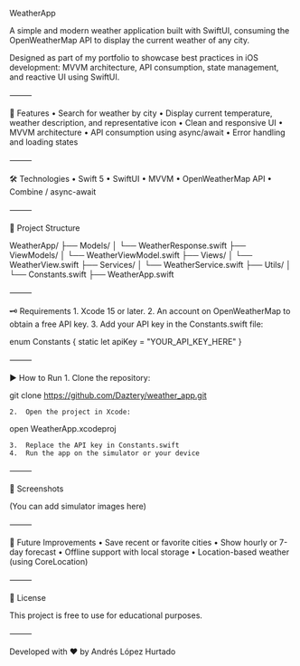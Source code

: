 WeatherApp

A simple and modern weather application built with SwiftUI, consuming the OpenWeatherMap API to display the current weather of any city.

Designed as part of my portfolio to showcase best practices in iOS development: MVVM architecture, API consumption, state management, and reactive UI using SwiftUI.

⸻

🚀 Features
	•	Search for weather by city
	•	Display current temperature, weather description, and representative icon
	•	Clean and responsive UI
	•	MVVM architecture
	•	API consumption using async/await
	•	Error handling and loading states

⸻

🛠 Technologies
	•	Swift 5
	•	SwiftUI
	•	MVVM
	•	OpenWeatherMap API
	•	Combine / async-await

⸻

🧱 Project Structure

WeatherApp/
├── Models/
│   └── WeatherResponse.swift
├── ViewModels/
│   └── WeatherViewModel.swift
├── Views/
│   └── WeatherView.swift
├── Services/
│   └── WeatherService.swift
├── Utils/
│   └── Constants.swift
├── WeatherApp.swift


⸻

🗝 Requirements
	1.	Xcode 15 or later.
	2.	An account on OpenWeatherMap to obtain a free API key.
	3.	Add your API key in the Constants.swift file:

enum Constants {
    static let apiKey = "YOUR_API_KEY_HERE"
}


⸻

▶️ How to Run
	1.	Clone the repository:

git clone https://github.com/Daztery/weather_app.git

	2.	Open the project in Xcode:

open WeatherApp.xcodeproj

	3.	Replace the API key in Constants.swift
	4.	Run the app on the simulator or your device

⸻

📸 Screenshots

(You can add simulator images here)

⸻

📌 Future Improvements
	•	Save recent or favorite cities
	•	Show hourly or 7-day forecast
	•	Offline support with local storage
	•	Location-based weather (using CoreLocation)

⸻

📄 License

This project is free to use for educational purposes.

⸻

Developed with ❤️ by Andrés López Hurtado
